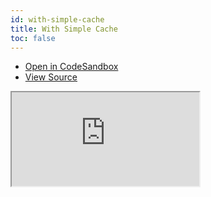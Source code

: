 ```yaml
---
id: with-simple-cache
title: With Simple Cache
toc: false
---
```


- [Open in CodeSandbox](https://codesandbox.io/s/github/tanstack/react-location/tree/main/examples/with-simple-cache)
- [View Source](https://github.com/tanstack/react-location/tree/main/examples/with-simple-cache)

<iframe
  src="https://codesandbox.io/embed/github/tanstack/react-location/tree/main/examples/with-simple-cache?autoresize=1&fontsize=14&theme=dark"
  title="tanstack/react-location: simple"
  sandbox="allow-forms allow-modals allow-popups allow-presentation allow-same-origin allow-scripts"
  style={{
    width: '100%',
    height: '80vh',
    border: '0',
    borderRadius: 8,
    overflow: 'hidden',
    position: 'static',
    zIndex: 0,
  }}
></iframe>
